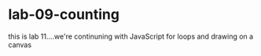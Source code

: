 # lab-09-counting
this is lab 11....we're continuning with JavaScript for loops and drawing on a canvas